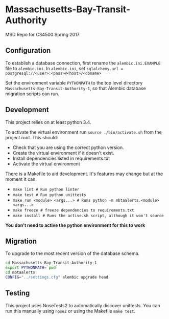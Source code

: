 # Massachusetts-Bay-Transit-Authority
MSD Repo for CS4500 Spring 2017

## Configuration
To establish a database connection, first rename the `alembic.ini.EXAMPLE` file to `alembic.ini`.
In `alembic.ini`, set `sqlalchemy.url = postgresql://<user>:<pass>@<host>/<dbname>`

Set the environment variable `PYTHONPATH` to the top level directory
`Massachusetts-Bay-Transit-Authority-1`, so that Alembic database migration scripts can run.

## Development
This project relies on at least python 3.4.

To activate the virtual environment run `source ./bin/activate.sh` from the project root.
This should:
- Check that you are using the correct python version.
- Create the virtual environment if it doesn't exist.
- Install dependencies listed in requirements.txt
- Activate the virtual environment

There is a Makefile to aid development.  It's features may change but at the moment it can:
- `make lint # Run python linter`
- `make test # Run python unittests`
- `make run <module> <args...> # Runs python -m mbtaalerts.<module> <args...>`
- `make freeze # freeze dependencies to requirements.txt`
- `make install # Runs the active.sh script, although it won't source`

**You don't need to active the python environment for this to work**

## Migration
To upgrade to the most recent version of the database schema.
```bash
cd Massachusetts-Bay-Transit-Authority-1
export PYTHONPATH=`pwd`
cd mbtaalerts
CONFIG="../settings.cfg" alembic upgrade head
```

## Testing
This project uses NoseTests2 to automatically discover unittests.  You can run this manually
using `nose2` or using the Makefile `make test`.
